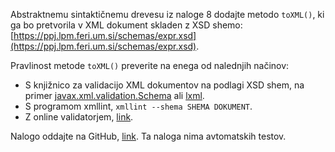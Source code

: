 Abstraktnemu sintaktičnemu drevesu iz naloge 8 dodajte metodo `toXML()`, ki ga bo pretvorila v XML dokument skladen z XSD shemo: [https://ppj.lpm.feri.um.si/schemas/expr.xsd](https://ppj.lpm.feri.um.si/schemas/expr.xsd).

Pravlinost metode `toXML()` preverite na enega od nalednjih načinov:
- S knjižnico za validacijo XML dokumentov na podlagi XSD shem, na primer [javax.xml.validation.Schema](https://docs.oracle.com/javase/8/docs/api/javax/xml/validation/Schema.html) ali [lxml](https://lxml.de/validation.html).
- S programom xmllint, `xmllint --shema SHEMA DOKUMENT`.
- Z online validatorjem, [link](https://www.liquid-technologies.com/online-xsd-validator).

Nalogo oddajte na GitHub, [link](https://classroom.github.com/a/0cGJew5h). Ta naloga nima avtomatskih testov.
